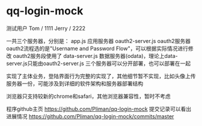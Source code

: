 # qq-login-mock

测试用户
Tom / 1111
Jerry / 2222

一共三个服务器，分别是：
app.js 应用服务器
oauth2-server.js oauth2服务器 oauth2流程选的是"Username and Password Flow"，可以根据实际情况进行修改
oauth2服务段使用了
data-server.js 数据服务器(odata)，理论上data-server.js只能由oauth2-server.js
三个服务器可以分开部署，也可以部署在一起

实现了主体业务，登陆界面行为完整的实现了，其他细节暂不实现，比如头像上传服务器一份，可能涉及到详细的软件架构和服务器部署结构

浏览器只支持较新的chrome和safari，其他浏览器兼容性，暂时不考虑

程序github主页
https://github.com/Pliman/qq-login-mock
提交记录可以看出进展情况
https://github.com/Pliman/qq-login-mock/commits/master
